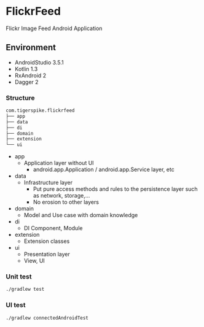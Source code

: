 # FlickrFeed
Flickr Image Feed Android Application

## Environment
* AndroidStudio 3.5.1
* Kotlin 1.3
* RxAndroid 2
* Dagger 2


### Structure

```sh
com.tigerspike.flickrfeed
├── app
├── data
├── di
├── domain
├── extension
└── ui

```

* app
  * Application layer without UI
    * android.app.Application / android.app.Service layer, etc
* data
  * Infrastructure layer
    * Put pure access methods and rules to the persistence layer such as network, storage,...
    * No erosion to other layers
* domain
  * Model and Use case with domain knowledge
* di
  * DI Component, Module
* extension
  * Extension classes  
* ui
  * Presentation layer
  * View, UI
  
### Unit test

```sh
./gradlew test 
```  

### UI test

```sh
./gradlew connectedAndroidTest
```
